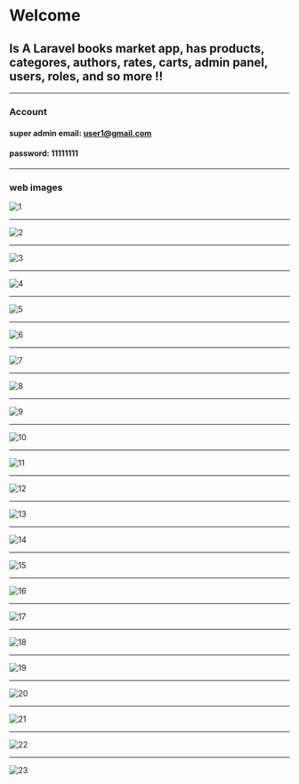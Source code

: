 # Welcome
## Is A Laravel books market app, has products, categores, authors, rates, carts, admin panel, users, roles, and so more !!

***
### Account
#### super admin email: user1@gmail.com
#### password: 11111111

***
### web images

![1](appImages/Screenshot%20(441).png)
***
![2](appImages/Screenshot%20(442).png)
***
![3](appImages/Screenshot%20(443).png)
***
![4](appImages/Screenshot%20(444).png)
***
![5](appImages/Screenshot%20(445).png)
***
![6](appImages/Screenshot%20(446).png)
***
![7](appImages/Screenshot%20(447).png)
***
![8](appImages/Screenshot%20(448).png)
***
![9](appImages/Screenshot%20(449).png)
***
![10](appImages/Screenshot%20(450).png)
***
![11](appImages/Screenshot%20(451).png)
***
![12](appImages/Screenshot%20(452).png)
***
![13](appImages/Screenshot%20(453).png)
***
![14](appImages/Screenshot%20(454).png)
***
![15](appImages/Screenshot%20(455).png)
***
![16](appImages/Screenshot%20(456).png)
***
![17](appImages/Screenshot%20(457).png)
***
![18](appImages/Screenshot%20(458).png)
***
![19](appImages/Screenshot%20(459).png)
***
![20](appImages/Screenshot%20(460).png)
***
![21](appImages/Screenshot%20(461).png)
***
![22](appImages/Screenshot%20(462).png)
***
![23](appImages/Screenshot%20(463).png)